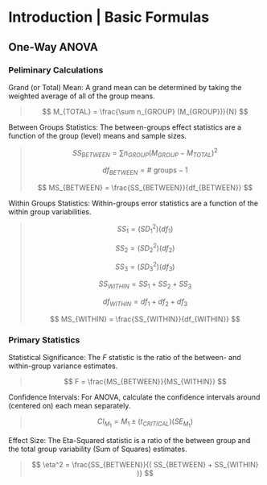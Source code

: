 # Introduction | Basic Formulas

## One-Way ANOVA

### Peliminary Calculations

Grand (or Total) Mean: A grand mean can be determined by taking the weighted average of all of the group means.

> $$ M_{TOTAL} = \frac{\sum n_{GROUP} (M_{GROUP})}{N} $$

Between Groups Statistics: The between-groups effect statistics are a function of the group (level) means and sample sizes.

> $$ SS_{BETWEEN} = \sum n_{GROUP} (M_{GROUP} - M_{TOTAL})^2 $$
>
> $$ df_{BETWEEN} = \text{# groups} − 1 $$
>
> $$ MS_{BETWEEN} = \frac{SS_{BETWEEN}}{df_{BETWEEN}} $$

Within Groups Statistics: Within-groups error statistics are a function of the within group variabilities.

> $$ SS_1 = ( SD_1^2 ) ( df_1 ) $$
>
> $$ SS_2 = ( SD_2^2 ) ( df_2 ) $$
>
> $$ SS_3 = ( SD_3^2 ) ( df_3) $$
>
> $$ SS_{WITHIN} = SS_1 + SS_2 + SS_3 $$
>
> $$ df_{WITHIN} = df_1 + df_2 + df_3 $$
>
> $$ MS_{WITHIN} = \frac{SS_{WITHIN}}{df_{WITHIN}} $$

### Primary Statistics

Statistical Significance: The *F* statistic is the ratio of the between- and within-group variance estimates. 

> $$ F = \frac{MS_{BETWEEN}}{MS_{WITHIN}} $$

Confidence Intervals: For ANOVA, calculate the confidence intervals around (centered on) each mean separately.

> $$ CI_{M_1} = M_1 \pm (t_{CRITICAL}) (SE_{M_1}) $$

Effect Size: The Eta-Squared statistic is a ratio of the between group and the total group variability (Sum of Squares) estimates.

> $$ \eta^2 = \frac{SS_{BETWEEN}}{( SS_{BETWEEN} + SS_{WITHIN} )} $$
